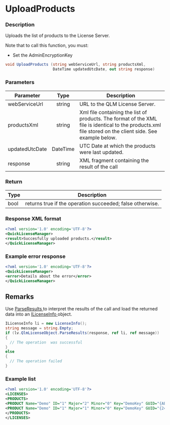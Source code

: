 # UploadProducts

### Description

Uploads the list of products to the License Server.

Note that to call this function, you must:

* Set the AdminEncryptionKey

```csharp
void UploadProducts (string webServiceUrl, string productsXml, 
                     DateTime updatedUtcDate, out string response)
```

### Parameters

| Parameter      |   Type   | Description                                                                                                                                              |
| -------------- | :------: | -------------------------------------------------------------------------------------------------------------------------------------------------------- |
| webServiceUrl  |  string  | URL to the QLM License Server.                                                                                                                           |
| productsXml    |  string  | Xml file containing the list of products. The format of the XML file is identical to the products.xml file stored on the client side. See example below. |
| updatedUtcDate | DateTime | UTC Date at which the products were last updated.                                                                                                        |
| response       |  string  | XML fragment containing the result of the call                                                                                                           |

### Return

| Type | Description                                               |
| ---- | --------------------------------------------------------- |
| bool | returns true if the operation succeeded; false otherwise. |

### Response XML format

```xml
<?xml version='1.0' encoding='UTF-8'?>
<QuickLicenseManager>
<result>Succesfully uploaded products.</result>
</QuickLicenseManager>
```

### Example error response

```xml
<?xml version='1.0' encoding='UTF-8'?>
<QuickLicenseManager>
<error>Details about the error</error>
</QuickLicenseManager>
```

## Remarks

Use [ParseResults ](https://soraco.readme.io/reference/parseresults)to interpret the results of the call and load the returned data into an [ILicenseInfo ](https://soraco.readme.io/reference/ilicenseinfo)object.

```c#
ILicenseInfo li = new LicenseInfo();
string message = string.Empty;
if (lv.QlmLicenseObject.ParseResults(response, ref li, ref message))
{
  // The operation  was successful	
}
else
{
  // The operation failed
}
```

### Example list

```xml
<?xml version='1.0' encoding='UTF-8'?>
<LICENSES>
<PRODUCTS>
<PRODUCT Name="Demo" ID="1" Major="2" Minor="0" Key="DemoKey" GUID="{AB932603-7336-4DA4-90C1-843C4146E388}" ReleaseDate="2008-12-11" Features="" LatestVersion="2.0" LatestVersionUrl="" LatestVersionNotes="" />
<PRODUCT Name="Demo" ID="1" Major="1" Minor="0" Key="DemoKey" GUID="{24EAA3C1-3DD7-40E0-AEA3-D20AA17A6005}" ReleaseDate="2007-12-01" Features="0:1:F1;0:2:F2;0:4:F3;3:1:D1;" LatestVersion="1.1" LatestVersionUrl="http://yourserver/setup.exe" LatestVersionNotes="In this field, insert comments that describe the latest version of your product. This information can be retrieved by your application when checking for updates and displayed to the end user." />
</PRODUCTS>
</LICENSES>
```
